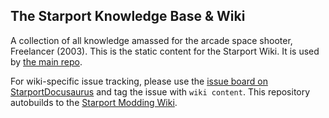 ## The Starport Knowledge Base & Wiki
A collection of all knowledge amassed for the arcade space shooter, Freelancer (2003). This is the static content for the Starport Wiki. It is used by [the main repo](https://github.com/TheStarport/StarportDocusaurus).

For wiki-specific issue tracking, please use the [issue board on StarportDocusaurus](https://github.com/TheStarport/StarportDocusaurus/issues) and tag the issue with `wiki content`. This repository autobuilds to the [Starport Modding Wiki](https://the-starport.com/wiki/).